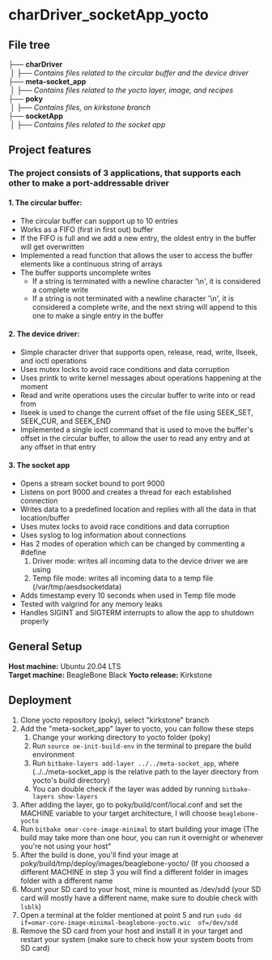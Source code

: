 # charDriver_socketApp_yocto


## File tree

├── **charDriver**<br>
&nbsp;│   ├── *Contains files related to the circular buffer and the device driver*<br>
├── **meta-socket_app**<br>
&nbsp;│   ├── *Contains files related to the yocto layer, image, and recipes*<br>
├── **poky**<br>
&nbsp;│   ├── *Contains files, on kirkstone branch*<br>
├── **socketApp**<br>
&nbsp;│   ├── *Contains files related to the socket app*<br>



##  Project features
### The project consists of 3 applications, that supports each other to make a port-addressable driver
 #### 1. The circular buffer:

- The circular buffer can support up to 10 entries
- Works as a FIFO (first in first out) buffer
- If the FIFO is full and we add a new entry, the oldest entry in the buffer will get overwritten
- Implemented a read function that allows the user to access the buffer elements like a continuous string of arrays
- The buffer supports uncomplete writes
	- If a string is terminated with a newline character '\n', it is considered a complete write 
	- If a string is not terminated with a newline character '\n', it is considered a complete write, and the next string will append to this one to make a single entry in the buffer
#### 2. The device driver:
- Simple character driver that supports open, release, read, write, llseek, and ioctl operations
- Uses mutex locks to avoid race conditions and data corruption
- Uses printk to write kernel messages about operations happening at the moment
- Read and write operations uses the circular buffer to write into or read from
- llseek is used to change the current offset of the file using SEEK_SET, SEEK_CUR, and SEEK_END
- Implemented a single ioctl command that is used to move the buffer's offset in the circular buffer, to allow the user to read any entry and at any offset in that entry
#### 3. The socket app
- Opens a stream socket bound to port 9000
- Listens on port 9000 and creates a thread for each established connection
- Writes data to a predefined location and replies with all the data in that location/buffer
- Uses mutex locks to avoid race conditions and data corruption
- Uses syslog to log information about connections
- Has 2 modes of operation which can be changed by commenting a #define
	1. Driver mode: writes all incoming data to the device driver we are using
	2. Temp file mode: writes all incoming data to a temp file (/var/tmp/aesdsocketdata)
- Adds timestamp every 10 seconds when used in Temp file mode
- Tested with valgrind for any memory leaks
- Handles SIGINT and SIGTERM interrupts to allow the app to shutdown properly

## General Setup
**Host machine:** 	Ubuntu 20.04 LTS  
**Target machine:** BeagleBone Black
**Yocto release:**		 Kirkstone

## Deployment

 1. Clone yocto repository (poky), select "kirkstone" branch
 2. Add the "meta-socket_app" layer to yocto, you can follow these steps
	 1. Change your working directory to yocto folder (poky)
	 2. Run ```source oe-init-build-env``` in the terminal to prepare the build environment
	 3. Run `bitbake-layers add-layer ../../meta-socket_app`, where (../../meta-socket_app is the relative path to the layer directory from yocto's build directory)
	 4. You can double check if the layer was added by running `bitbake-layers show-layers`
 3. After adding the layer, go to poky/build/conf/local.conf and set the MACHINE variable to your target architecture, I will choose `beaglebone-yocto`
 4. Run `bitbake omar-core-image-minimal` to start building your image (The build may take more than one hour, you can run it overnight or whenever you're not using your host"
 5. After the build is done, you'll find your image at poky/build/tmp/deploy/images/beaglebone-yocto/ (If you choosed a different MACHINE in step 3 you will find a different folder in images folder with a different name
 6. Mount your SD card to your host, mine is mounted as /dev/sdd (your SD card will mostly have a different name, make sure to double check with `lsblk`) 
 7. Open a terminal at the folder mentioned at point 5 and run `sudo dd if=omar-core-image-minimal-beaglebone-yocto.wic  of=/dev/sdd` 
 8. Remove the SD card from your host and install it in your target and restart your system (make sure to check how your system boots from SD card)
 
 



